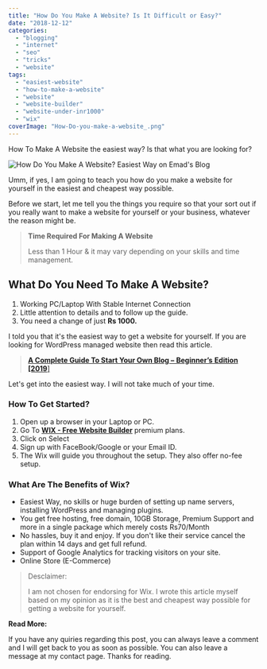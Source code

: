 ```yaml
---
title: "How Do You Make A Website? Is It Difficult or Easy?"
date: "2018-12-12"
categories: 
  - "blogging"
  - "internet"
  - "seo"
  - "tricks"
  - "website"
tags: 
  - "easiest-website"
  - "how-to-make-a-website"
  - "website"
  - "website-builder"
  - "website-under-inr1000"
  - "wix"
coverImage: "How-Do-you-make-a-website_.png"
---
```


How To Make A Website the easiest way? Is that what you are looking for?

![How Do You Make A Website? Easiest Way on Emad's Blog](posts/2018/12/images/How-Do-you-make-a-website_.png)

Umm, if yes, I am going to teach you how do you make a website for yourself in the easiest and cheapest way possible.

Before we start, let me tell you the things you require so that your sort out if you really want to make a website for yourself or your business, whatever the reason might be.

> **Time Required For Making A Website**
> 
> Less than 1 Hour & it may vary depending on your skills and time management.

## What Do You Need To Make A Website?

1. Working PC/Laptop With Stable Internet Connection
2. Little attention to details and to follow up the guide.
3. You need a change of just **Rs 1000.**

I told you that it's the easiest way to get a website for yourself. If you are looking for WordPress managed website then read this article.

> [**A Complete Guide To Start Your Own Blog –** **Beginner’s** **Edition \[2019**\]](https://sastaeinstein.com/2018/12/beginners-guide-to-start-a-blog.html)

Let's get into the easiest way. I will not take much of your time.

### How To Get Started?

1. Open up a browser in your Laptop or PC.
2. Go To **[WIX - Free Website Builder](https://www.wix.com/upgrade/website)** premium plans.
3. Click on Select
4. Sign up with FaceBook/Google or your Email ID.
5. The Wix will guide you throughout the setup. They also offer no-fee setup.

### What Are The Benefits of Wix?

- Easiest Way, no skills or huge burden of setting up name servers, installing WordPress and managing plugins.
- You get free hosting, free domain, 10GB Storage, Premium Support and more in a single package which merely costs Rs70/Month
- No hassles, buy it and enjoy. If you don't like their service cancel the plan within 14 days and get full refund.
- Support of Google Analytics for tracking visitors on your site.
- Online Store (E-Commerce)

> Desclaimer:
> 
> I am not chosen for endorsing for Wix. I wrote this article myself based on my opinion as it is the best and cheapest way possible for getting a website for yourself.

**Read More:**

If you have any quiries regarding this post, you can always leave a comment and I will get back to you as soon as possible. You can also leave a message at my contact page. Thanks for reading.
